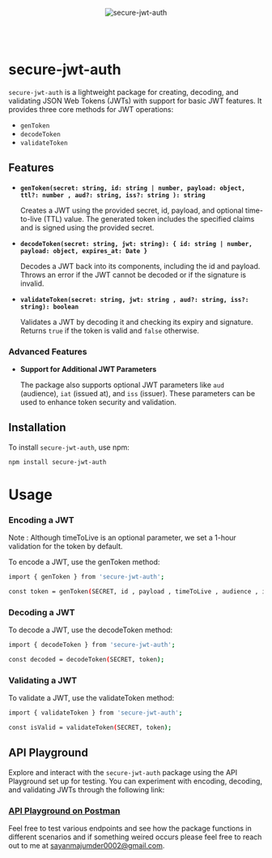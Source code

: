 <p align="center">
  <img src="https://firebasestorage.googleapis.com/v0/b/uploadika-b352f.appspot.com/o/images%2Fsecure-jwt.png?alt=media&token=0f3ecf86-a6b4-49ec-a3af-7de8213ee11a" alt="secure-jwt-auth">
</p>


<br>
<br>

# secure-jwt-auth

`secure-jwt-auth` is a lightweight package for creating, decoding, and validating JSON Web Tokens (JWTs) with support for basic JWT features. It provides three core methods for JWT operations:

- `genToken`
- `decodeToken`
- `validateToken`

## Features

- **`genToken(secret: string, id: string | number, payload: object, ttl?: number , aud?: string, iss?: string ): string`**

  Creates a JWT using the provided secret, id, payload, and optional time-to-live (TTL) value. The generated token includes the specified claims and is signed using the provided secret.

- **`decodeToken(secret: string, jwt: string): { id: string | number, payload: object, expires_at: Date }`**

  Decodes a JWT back into its components, including the id and payload. Throws an error if the JWT cannot be decoded or if the signature is invalid.

- **`validateToken(secret: string, jwt: string , aud?: string, iss?: string): boolean`**

  Validates a JWT by decoding it and checking its expiry and signature. Returns `true` if the token is valid and `false` otherwise.

### Advanced Features

- **Support for Additional JWT Parameters**

  The package also supports optional JWT parameters like `aud` (audience), `iat` (issued at), and `iss` (issuer). These parameters can be used to enhance token security and validation.

## Installation

To install `secure-jwt-auth`, use npm:

```bash
npm install secure-jwt-auth
```

# Usage

### Encoding a JWT

Note : Although timeToLive is an optional parameter, we set a 1-hour validation for the token by default.

To encode a JWT, use the genToken method:

```bash
import { genToken } from 'secure-jwt-auth';

const token = genToken(SECRET, id , payload , timeToLive , audience , issuer);
```

### Decoding a JWT

To decode a JWT, use the decodeToken method:

```bash
import { decodeToken } from 'secure-jwt-auth';

const decoded = decodeToken(SECRET, token);
```

### Validating a JWT

To validate a JWT, use the validateToken method:

```bash
import { validateToken } from 'secure-jwt-auth';

const isValid = validateToken(SECRET, token);
```

## API Playground

Explore and interact with the `secure-jwt-auth` package using the API Playground set up for testing. You can experiment with encoding, decoding, and validating JWTs through the following link:

### **[API Playground on Postman](https://documenter.getpostman.com/view/23890489/2sA3kYk1S8)**

Feel free to test various endpoints and see how the package functions in different scenarios and if something weired occurs please feel free to reach out to me at sayanmajumder0002@gmail.com.
